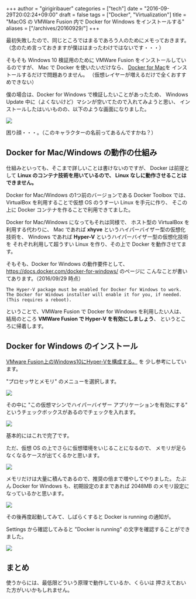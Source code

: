 +++
author = "girigiribauer"
categories = ["tech"]
date = "2016-09-29T20:02:24+09:00"
draft = false
tags = ["Docker", "Virtualization"]
title = "MacOS の VMWare Fusion 内で Docker for Windows をインストールする"
aliases = ["/archives/20160929/"]
+++

最初失敗したので、同じところではまるであろう人のためにメモっておきます。
（念のため言っておきますが僕ははまったわけではないです・・・）

そもそも Windows 10 検証用のために VMWare Fusion をインストールしているのですが、
Mac で Docker を使いたいだけなら、
[Docker for Mac](https://docs.docker.com/engine/installation/mac/)を
インストールするだけで問題ありません。
（仮想レイヤーが増えるだけで全くおすすめできない）

僕の場合は、Docker for Windows で検証したいことがあったため、
Windows Update 中に（よくないけど）マシンが空いてたので入れてみようと思い、
インストールしたはいいものの、以下のような画面になりました。

![][1]

困り顔・・・。（このキャラクターの名前ってあるんですかね？）



## Docker for Mac/Windows の動作の仕組み

仕組みといっても、そこまで詳しいことは書けないのですが、
Docker は前提として **Linux のコンテナ技術を用いているので、
Linux なしに動作させることはできません。**

Docker for Mac/Windows の1つ前のバージョンである Docker Toolbox では、
VirtualBox を利用することで仮想 OS のうすーい Linux を手元に作り、
そこの上に Docker コンテナを作ることで利用できてました。

Docker for Mac/Windows になってもそれは同様で、
ホスト型の VirtualBox を利用する代わりに、
Mac であれば **xhyve** というハイパーバイザー型の仮想化技術を、
Windows であれば **Hyper-V** というハイパーバイザー型の仮想化技術を
それぞれ利用して超うすい Linux を作り、その上で Docker を動作させてます。

そもそも、Docker for Windows の動作要件として、
<https://docs.docker.com/docker-for-windows/> のページに
こんなことが書いてあります。（2016/09/29 時点）

	The Hyper-V package must be enabled for Docker for Windows to work. The Docker for Windows installer will enable it for you, if needed. (This requires a reboot).

ということで、VMWare Fusion で Docker for Windows を利用したい人は、
結局のところ **VMWare Fusion で Hyper-V を有効にしましょう**、
というところに帰着します。



## Docker for Windows のインストール

[VMware Fusion上のWindows10にHyper-Vを構成する。](http://itnews.jp/?p=9332) を
少し参考にしています。

"プロセッサとメモリ" のメニューを選択します。

![][2]

その中に "この仮想マシンでハイパーバイザー アプリケーションを有効にする" というチェックボックスがあるのでチェックを入れます。

![][3]

基本的にはこれで完了です。

ただ、仮想 OS の上でさらに仮想環境をいじることになるので、
メモリが足らなくなるケースが出てくるかと思います。

![][4]

メモリだけは大量に積んであるので、推奨の倍まで増やしてやりました。
たぶん Docker for Windows も、初期設定のままであれば 2048MB のメモリ設定になっているかと思います。

![][5]

その後再度起動してみて、しばらくすると Docker is running の通知が。

Settings から確認してみると "Docker is running" の文字を確認することができました。

![][6]



## まとめ

使うからには、最低限どういう原理で動作しているか、くらいは
押さえておいた方がいいかもしれません。


 [1]: /img/2016/09/docker_for_windows_on_vmware_fusion01.png
 [2]: /img/2016/09/docker_for_windows_on_vmware_fusion02.png
 [3]: /img/2016/09/docker_for_windows_on_vmware_fusion03.png
 [4]: /img/2016/09/docker_for_windows_on_vmware_fusion04.png
 [5]: /img/2016/09/docker_for_windows_on_vmware_fusion05.png
 [6]: /img/2016/09/docker_for_windows_on_vmware_fusion06.png

